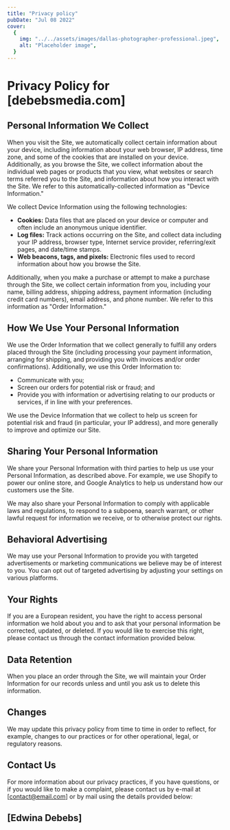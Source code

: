 ```yaml
---
title: "Privacy policy"
pubDate: "Jul 08 2022"
cover:
  {
    img: "../../assets/images/dallas-photographer-professional.jpeg",
    alt: "Placeholder image",
  }
---
```


# Privacy Policy for [debebsmedia.com]

## Personal Information We Collect

When you visit the Site, we automatically collect certain information about your device, including information about your web browser, IP address, time zone, and some of the cookies that are installed on your device. Additionally, as you browse the Site, we collect information about the individual web pages or products that you view, what websites or search terms referred you to the Site, and information about how you interact with the Site. We refer to this automatically-collected information as "Device Information."

We collect Device Information using the following technologies:

- **Cookies:** Data files that are placed on your device or computer and often include an anonymous unique identifier.
- **Log files:** Track actions occurring on the Site, and collect data including your IP address, browser type, Internet service provider, referring/exit pages, and date/time stamps.
- **Web beacons, tags, and pixels:** Electronic files used to record information about how you browse the Site.

Additionally, when you make a purchase or attempt to make a purchase through the Site, we collect certain information from you, including your name, billing address, shipping address, payment information (including credit card numbers), email address, and phone number. We refer to this information as "Order Information."

## How We Use Your Personal Information

We use the Order Information that we collect generally to fulfill any orders placed through the Site (including processing your payment information, arranging for shipping, and providing you with invoices and/or order confirmations). Additionally, we use this Order Information to:

- Communicate with you;
- Screen our orders for potential risk or fraud; and
- Provide you with information or advertising relating to our products or services, if in line with your preferences.

We use the Device Information that we collect to help us screen for potential risk and fraud (in particular, your IP address), and more generally to improve and optimize our Site.

## Sharing Your Personal Information

We share your Personal Information with third parties to help us use your Personal Information, as described above. For example, we use Shopify to power our online store, and Google Analytics to help us understand how our customers use the Site.

We may also share your Personal Information to comply with applicable laws and regulations, to respond to a subpoena, search warrant, or other lawful request for information we receive, or to otherwise protect our rights.

## Behavioral Advertising

We may use your Personal Information to provide you with targeted advertisements or marketing communications we believe may be of interest to you. You can opt out of targeted advertising by adjusting your settings on various platforms.

## Your Rights

If you are a European resident, you have the right to access personal information we hold about you and to ask that your personal information be corrected, updated, or deleted. If you would like to exercise this right, please contact us through the contact information provided below.

## Data Retention

When you place an order through the Site, we will maintain your Order Information for our records unless and until you ask us to delete this information.

## Changes

We may update this privacy policy from time to time in order to reflect, for example, changes to our practices or for other operational, legal, or regulatory reasons.

## Contact Us

For more information about our privacy practices, if you have questions, or if you would like to make a complaint, please contact us by e-mail at [contact@email.com] or by mail using the details provided below:

## [Edwina Debebs]
